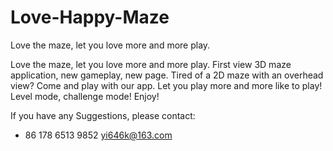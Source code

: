 # Love-Happy-Maze
Love the maze, let you love more and more play.


Love the maze, let you love more and more play.
First view 3D maze application, new gameplay, new page.
Tired of a 2D maze with an overhead view?
Come and play with our app. Let you play more and more like to play!
Level mode, challenge mode! Enjoy!

If you have any Suggestions, please contact:
+ 86 178 6513 9852
yi646k@163.com
